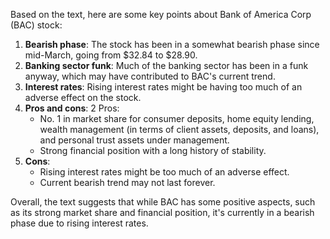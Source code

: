Based on the text, here are some key points about Bank of America Corp (BAC) stock:

1. **Bearish phase**: The stock has been in a somewhat bearish phase since mid-March, going from $32.84 to $28.90.
2. **Banking sector funk**: Much of the banking sector has been in a funk anyway, which may have contributed to BAC's current trend.
3. **Interest rates**: Rising interest rates might be having too much of an adverse effect on the stock.
4. **Pros and cons**: 2 Pros: 
    * No. 1 in market share for consumer deposits, home equity lending, wealth management (in terms of client assets, deposits, and loans), and personal trust assets under management.
    * Strong financial position with a long history of stability.
5. **Cons**:
    * Rising interest rates might be too much of an adverse effect.
    * Current bearish trend may not last forever.

Overall, the text suggests that while BAC has some positive aspects, such as its strong market share and financial position, it's currently in a bearish phase due to rising interest rates.